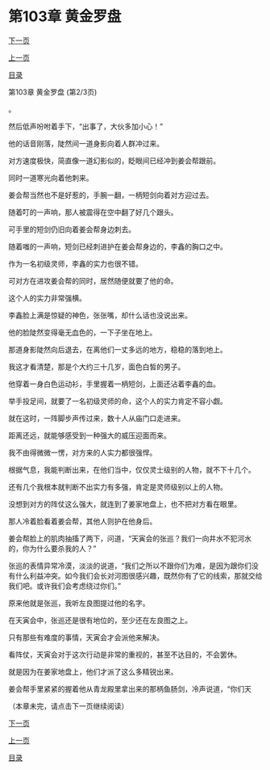 <h1>第103章   黄金罗盘</h1>
            <div><p><a href="./0308_%E7%AC%AC103%E7%AB%A0_%E9%BB%84%E9%87%91%E7%BD%97%E7%9B%98.md">下一页</a></p><p><a href="./0306_%E7%AC%AC103%E7%AB%A0_%E9%BB%84%E9%87%91%E7%BD%97%E7%9B%98.md">上一页</a></p><p><a href="../">目录</a></p></div>
            <div><p>第103章   黄金罗盘 (第2/3页)</p><p>。</p><p>然后低声吩咐着手下，“出事了，大伙多加小心！”</p><p>他的话音刚落，陡然间一道身影向着人群冲过来。</p><p>对方速度极快，简直像一道幻影似的，眨眼间已经冲到姜会帮跟前。</p><p>同时一道寒光向着他刺来。</p><p>姜会帮当然也不是好惹的，手腕一翻，一柄短剑向着对方迎过去。</p><p>随着叮的一声响，那人被震得在空中翻了好几个跟头。</p><p>可手里的短剑仍旧向着姜会帮身边刺去。</p><p>随着嗤的一声响，短剑已经刺进护在姜会帮身边的，李鑫的胸口之中。</p><p>作为一名初级灵师，李鑫的实力也很不错。</p><p>可对方在进攻姜会帮的同时，居然随便就要了他的命。</p><p>这个人的实力非常强横。</p><p>李鑫脸上满是惊疑的神色，张张嘴，却什么话也没说出来。</p><p>他的脸陡然变得毫无血色的，一下子坐在地上。</p><p>那道身影陡然向后退去，在离他们一丈多远的地方，稳稳的落到地上。</p><p>我这才看清楚，那是个大约三十几岁，面色白皙的男子。</p><p>他穿着一身白色运动衫，手里握着一柄短剑，上面还沾着李鑫的血。</p><p>举手投足间，就要了一名初级灵师的命，这个人的实力肯定不容小觑。</p><p>就在这时，一阵脚步声传过来，数十人从庙门口走进来。</p><p>距离还远，就能够感受到一种强大的威压迎面而来。</p><p>我不由得微微一愣，对方来的人实力都很强悍。</p><p>根据气息，我能判断出来，在他们当中，仅仅灵士级别的人物，就不下十几个。</p><p>还有几个我根本就判断不出实力有多强，肯定是灵师级别以上的人物。</p><p>没想到对方的阵仗这么强大，就连到了姜家地盘上，也不把对方看在眼里。</p><p>那人冷着脸看着姜会帮，其他人则护在他身后。</p><p>姜会帮脸上的肌肉抽搐了两下，问道，“天寅会的张巡？我们一向井水不犯河水的，你为什么要杀我的人？”</p><p>张巡的表情异常冷漠，淡淡的说道，“我们之所以不跟你们为难，是因为跟你们没有什么利益冲突。如今我们会长对河图很感兴趣，既然你有了它的线索，那就交给我们吧。或许我们会考虑绕过你们。”</p><p>原来他就是张巡，我听左良图提过他的名字。</p><p>在天寅会中，张巡还是很有地位的，至少还在左良图之上。</p><p>只有那些有难度的事情，天寅会才会派他来解决。</p><p>看阵仗，天寅会对于这次行动是非常的重视的，甚至不达目的，不会罢休。</p><p>就是因为在姜家地盘上，他们才派了这么多精锐出来。</p><p>姜会帮手里紧紧的握着他从青龙殿里拿出来的那柄鱼肠剑，冷声说道，“你们天</p><p>（本章未完，请点击下一页继续阅读）</p></div>
            <div><p><a href="./0308_%E7%AC%AC103%E7%AB%A0_%E9%BB%84%E9%87%91%E7%BD%97%E7%9B%98.md">下一页</a></p><p><a href="./0306_%E7%AC%AC103%E7%AB%A0_%E9%BB%84%E9%87%91%E7%BD%97%E7%9B%98.md">上一页</a></p><p><a href="../">目录</a></p></div>